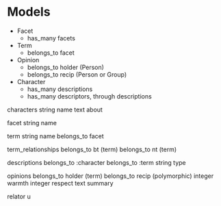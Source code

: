 Models
=========================================================================
- Facet
	- has_many facets
- Term
	- belongs_to facet
- Opinion
	- belongs_to holder (Person)
	- belongs_to recip  (Person or Group)
- Character
	- has_many descriptions
	- has_many descriptors, through descriptions

characters
	string name
	text about

facet
	string name

term
	string name
	belongs_to facet

term_relationships
	belongs_to bt (term)
	belongs_to nt (term)

descriptions
	belongs_to :character
	belongs_to :term
	string type

opinions
	belongs_to holder (term)
	belongs_to recip (polymorphic)
	integer warmth
	integer respect 
	text summary

relator
	u



